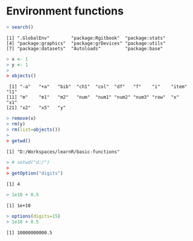 

# Environment functions


```r
> search()
```

```
[1] ".GlobalEnv"        "package:Rgitbook"  "package:stats"    
[4] "package:graphics"  "package:grDevices" "package:utils"    
[7] "package:datasets"  "Autoloads"         "package:base"     
```

```r
> x <- 1
> y <- 1
> 
> objects()
```

```
 [1] "-a"   "+a"   "bib"  "ch1"  "col"  "df"   "f"    "i"    "item" "l1"  
[11] "m"    "m1"   "m2"   "num"  "num1" "num2" "num3" "row"  "x"    "x1"  
[21] "x2"   "x5"   "y"   
```

```r
> remove(x)
> rm(y)
> rm(list=objects())
> 
> getwd()
```

```
[1] "D:/Workspaces/learnR/basic-functions"
```

```r
> # setwd("d:/")
> 
> getOption("digits")
```

```
[1] 4
```

```r
> 1e10 + 0.5
```

```
[1] 1e+10
```

```r
> options(digits=15)
> 1e10 + 0.5
```

```
[1] 10000000000.5
```

